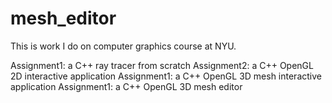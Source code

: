 # mesh_editor
This is work I do on computer graphics course at NYU. 

Assignment1: a C++ ray tracer from scratch
Assignment2: a C++ OpenGL 2D interactive application
Assignment1: a C++ OpenGL 3D mesh interactive application
Assignment1: a C++ OpenGL 3D mesh editor
